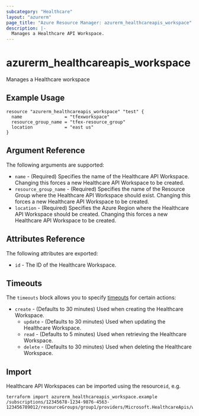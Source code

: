 ```yaml
---
subcategory: "Healthcare"
layout: "azurerm"
page_title: "Azure Resource Manager: azurerm_healthcareapis_workspace"
description: |-
  Manages a Healthcare API Workspace.
---
```


# azurerm_healthcareapis_workspace

Manages a Healthcare workspace

## Example Usage

```hcl
resource "azurerm_healthcareapis_workspace" "test" {
  name                = "tfexworkspace"
  resource_group_name = "tfex-resource_group"
  location            = "east us"
}
```

## Argument Reference

The following arguments are supported:

* `name` - (Required) Specifies the name of the Healthcare API Workspace. Changing this forces a new Healthcare API Workspace to be created.
* `resource_group_name`  - (Required) Specifies the name of the Resource Group where the Healthcare API Workspace should exist. Changing this forces a new Healthcare API Workspace to be created.
* `location` - (Required) Specifies the Azure Region where the Healthcare API Workspace should be created. Changing this forces a new Healthcare API Workspace to be created.

## Attributes Reference

The following attributes are exported:

* `id` - The ID of the Healthcare Workspace.

## Timeouts
The `timeouts` block allows you to specify [timeouts](https://www.terraform.io/docs/configuration/resources.html#timeouts) for certain actions:

* `create` - (Defaults to 30 minutes) Used when creating the Healthcare Workspace.
  * `update` - (Defaults to 30 minutes) Used when updating the Healthcare Workspace.
  * `read` - (Defaults to 5 minutes) Used when retrieving the Healthcare Workspace.
  * `delete` - (Defaults to 30 minutes) Used when deleting the Healthcare Workspace.

## Import

Healthcare API Workspaces can be imported using the resource`id`, e.g.

```shell
terraform import azurerm_healthcareapis_workspace.example /subscriptions/12345678-1234-9876-4563-123456789012/resourceGroups/group1/providers/Microsoft.HealthcareApis/workspaces/workspace1
```
